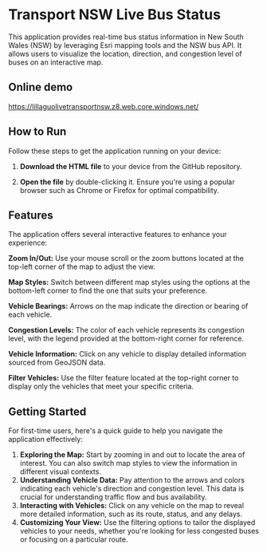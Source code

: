# Transport NSW Live Bus Status

This application provides real-time bus status information in New South Wales (NSW) by leveraging Esri mapping tools and the NSW bus API. It allows users to visualize the location, direction, and congestion level of buses on an interactive map.

## Online demo

https://lillaguolivetransportnsw.z8.web.core.windows.net/


## How to Run

Follow these steps to get the application running on your device:

1. **Download the HTML file** to your device from the GitHub repository.

2. **Open the file** by double-clicking it. Ensure you're using a popular browser such as Chrome or Firefox for optimal compatibility.

## Features

The application offers several interactive features to enhance your experience:

**Zoom In/Out:** Use your mouse scroll or the zoom buttons located at the top-left corner of the map to adjust the view.

**Map Styles:** Switch between different map styles using the options at the bottom-left corner to find the one that suits your preference.

**Vehicle Bearings:** Arrows on the map indicate the direction or bearing of each vehicle.

**Congestion Levels:** The color of each vehicle represents its congestion level, with the legend provided at the bottom-right corner for reference.

**Vehicle Information:** Click on any vehicle to display detailed information sourced from GeoJSON data.

**Filter Vehicles:** Use the filter feature located at the top-right corner to display only the vehicles that meet your specific criteria.

## Getting Started

For first-time users, here's a quick guide to help you navigate the application effectively:

1. **Exploring the Map:** Start by zooming in and out to locate the area of interest. You can also switch map styles to view the information in different visual contexts.
2. **Understanding Vehicle Data:** Pay attention to the arrows and colors indicating each vehicle's direction and congestion level. This data is crucial for understanding traffic flow and bus availability.
3. **Interacting with Vehicles:** Click on any vehicle on the map to reveal more detailed information, such as its route, status, and any delays.
4. **Customizing Your View:** Use the filtering options to tailor the displayed vehicles to your needs, whether you're looking for less congested buses or focusing on a particular route.